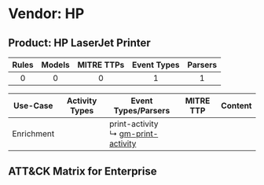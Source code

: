 Vendor: HP
==========
Product: HP LaserJet Printer
----------------------------
| Rules | Models | MITRE TTPs | Event Types | Parsers |
|:-----:|:------:|:----------:|:-----------:|:-------:|
|   0   |   0    |     0      |      1      |    1    |

|  Use-Case  | Activity Types | Event Types/Parsers                                                                          | MITRE TTP | Content |
|:----------:| -------------- | -------------------------------------------------------------------------------------------- | --------- | ------- |
| Enrichment | <ul></li></ul> |  print-activity<br> ↳ [gm-print-activity](../Parsers/parserContent_gm-print-activity.md)<br> |           |         |

ATT&CK Matrix for Enterprise
----------------------------
